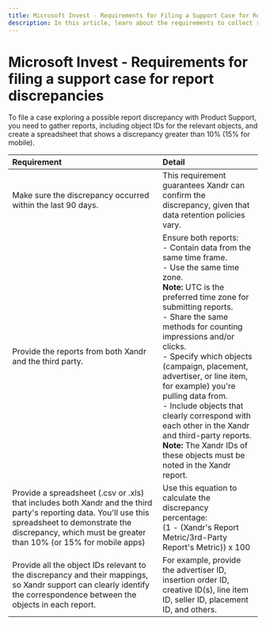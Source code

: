 ```yaml
---
title: Microsoft Invest - Requirements for Filing a Support Case for Report Discrepancies
description: In this article, learn about the requirements to collect reports and file a report discrepancy case with Product Support.
---
```


# Microsoft Invest - Requirements for filing a support case for report discrepancies

To file a case exploring a possible report discrepancy with Product Support, you need to gather reports, including object IDs for the
relevant objects, and create a spreadsheet that shows a discrepancy greater than 10% (15% for mobile).

| Requirement | Detail |
|:---|:---|
| Make sure the discrepancy occurred within the last 90 days. | This requirement guarantees Xandr can confirm the discrepancy, given that data retention policies vary. |
| Provide the reports from both Xandr and the third party. | Ensure both reports: <br> - Contain data from the same time frame.<br> - Use the same time zone. <br> **Note:** UTC is the preferred time zone for submitting reports.<br> - Share the same methods for counting impressions and/or clicks. <br> - Specify which objects (campaign, placement, advertiser, or line item, for example) you're pulling data from. <br> - Include objects that clearly correspond with each other in the Xandr and third-party reports. <br> **Note:** The Xandr IDs of these objects must be noted in the Xandr report. |
| Provide a spreadsheet (.csv or .xls) that includes both Xandr and the third party's reporting data. You'll use this spreadsheet to demonstrate the discrepancy, which must be greater than 10% (or 15% for mobile apps) | Use this equation to calculate the discrepancy percentage:<br>(1 - (Xandr's Report Metric/3rd-Party Report's Metric)) x 100 |
| Provide all the object IDs relevant to the discrepancy and their mappings, so Xandr support can clearly identify the correspondence between the objects in each report. | For example, provide the advertiser ID, insertion order ID, creative ID(s), line item ID, seller ID, placement ID, and others. |
